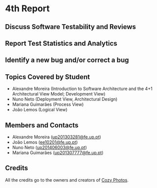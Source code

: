 # 4th Report

## Discuss Software Testability and Reviews

## Report Test Statistics and Analytics

## Identify a new bug and/or correct a bug

## Topics Covered by Student
- Alexandre Moreira (Introduction to Software Architecture and the 4+1 Architectural View Model; Development View)
- Nuno Neto (Deployment View, Architectural Design)
- Mariana Guimarães (Process View)
- João Lemos (Logical View) 

## Members and Contacts
- Alexandre Moreira (up201303281@fe.up.pt)
- João Lemos (ee10201@fe.up.pt)
- Nuno Neto (up201406003@fe.up.pt)
- Mariana Guimarães (up201307777@fe.up.pt)

## Credits
All the credits go to the owners and creators of [Cozy Photos](https://github.com/cozy/cozy-photos).
